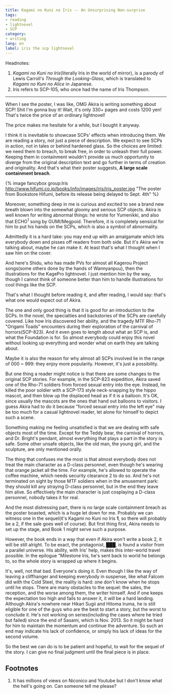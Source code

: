 ```yaml
---
title: Kagami no Kuni no Iris -- An Unsurprising Non-surprise
tags:
- reading
- lightnovel
- SCP
category:
- writing
lang: en
label: iris the scp lightnovel
---
```


Headnotes:

1. *Kagami no Kuni no Iris*(literally Iris in the world of mirror), is a parody of Lewis Carroll's *Through the Looking-Glass*, which is translated to *Kagami no Kuni no Alice* in Japanese.
2. Iris refers to SCP-105, who once had the name of Iris Thompson.

---

When I see the poster, I was like, OMG Akira is writing something about SCP! Shit I'm gonna buy it! Wait, it's only 330+ pages and costs 1200 yen! That's twice the price of an ordinary lightnovel!

The price makes me hesitate for a while, but I bought it anyway.

I think it is inevitable to showcase SCPs' effects when introducing them. We are reading a story, not just a piece of description. We expect to see SCPs in action, not in tales or behind hardened glass. So the choices are limited: we need them to breach, to break free, in order to unleash their full power. Keeping them in containment wouldn't provide us much opportunity to diverge from the original description text and go further in terms of creation and originality. And that's what their poster suggests, **A large scale containment breach**.

{% image  fancybox group:Iris http://www.hifumi.co.jp/books/info/images/iris/iris_poster.jpg "The poster from Bookstore Hifumi, before its release being delayed to Sept. 4th" %}

Moreover, something deep in me is curious and excited to see a brand new breath blown into the somewhat gloomy and serious SCP objects. Akira is well known for writing abnormal things: he wrote for Yumenikki, and also that ECHO<sup>1</sup> song by GUMI/Megpoid. Therefore, it is completely sensical for him to put his hands on the SCPs, which is also a symbol of abnormality. 

Admittedly it is a hard take: you may end up with an amalgamate which lets everybody down and pisses off readers from both side. But it's Akira we're talking about, maybe he can make it. At least that's what I thought when I saw him on the cover.

And here's Shidu, who has made PVs for almost all Kagerou Project songs(some others done by the hands of Wannyanpuu), then the illustrations for the KagePro lightnovel. I just mention him by the way, though I cannot think of someone better than him to handle illustrations for cool things like the SCP.

That's what I thought before reading it, and after reading, I would say: that's what one would expect out of Akira.

The one and only good thing is that it is good for an introduction to the SCPs. In the novel, the specialties and backstories of the SCPs are carefully covered. Like how Iris discovered her ability, and the tragedy MTF Rho-71 "Origami Toads" encounters during their exploration of the carnival of horrors(SCP-823). And it even goes to length about what an SCP is, and what the Foundation is for. So almost everybody could enjoy this novel without looking up everything and wonder what on earth they are talking about.

Maybe it is also the reason for why almost all SCPs involved lie in the range of 000 ~ 999: they enjoy more popularity. However, it's just a possibility.

But one thing a reader might notice is that there are some changes to the original SCP stories. For example, in the SCP-823 expedition, Akira saved one of the Rho-71 soldiers from forced sexual entry into the eye. Instead, he killed the poor soldier with a SCP-173 style neck-snapping by the hippo mascot, and then blow up the displaced head as if it is a balloon. It's OK, since usually the mascots are the ones that hand out balloons to visitors. I guess Akira had to do it because "forced sexual entry into the left eye" may be too much for a casual lightnovel reader, let alone for himself to depict such a scene.

Something making me feeling unsatisfied is that we are dealing with safe objects most of the time. Except for the Teddy bear, the carnival of horrors, and Dr. Bright's pendant, almost everything that plays a part in the story is safe. Some other unsafe objects, like the old man, the young girl, and the sculpture, are only mentioned orally. 

The thing that confuses me the most is that almost everybody does not treat the main character as a D-class personnel, even though he's wearing that orange jacket all the time. For example, he's allowed to operate the coffee machine, which needs security clearance 2 to do so. And he's not terminated on sight by those MTF soldiers when in the amusement park: they should kill any straying D-class personnel, but in the end they leave him alive. So effectively the main character is just cosplaying a D-class personnel, nobody takes it for real.

And the most distressing part, there is no large scale containment breach as the poster boasted, which is a huge let down for me. Probably we can witness one in the sequel(it's Kagami no Kuni no Iris **1**, so there will probably be a 2, if the sale goes well of course). But first thing first, Akira needs to set up the stage, and Book 1 might serve such a purpose.

However, the book ends in a way that even if Akira won't write a book 2, it will be still alright. To be exact, the protagonist, ███, is found a visitor from a parallel universe. His ability, with Iris' help, makes this inter-world travel possible. In the epilogue "Milestone Iris, he's sent back to world he belongs to, so the whole story is wrapped up where it begins.

It's, well, not that bad. Everyone's doing it. Even though I like the way of leaving a cliffhanger and keeping everybody in suspense, like what Falcom did with the Cold Steel, the reality is hard: one don't know when he stops until he stops. There are many obstacles to the sequel: the sales, the reception, and the worse among them, the writer himself. And if one keeps the expectation too high and fails to answer it, it will be a hard landing. Although Akira's nowhere near Hikari Sugii and Hitoma Iruma, he is still eligible for one of the guys who are the best to start a story, but the worst to conclude it. He's not working on series(including the cases where he tried but failed) since the end of Sasami, which is Nov. 2013. So it might be hard for him to maintain the momentum and continue the adventure. So such an end may indicate his lack of confidence, or simply his lack of ideas for the second volume.

So the best we can do is to be patient and hopeful, to wait for the sequel of the story. I can give no final judgment until the final piece is in place.

## Footnotes
1. It has millions of views on Niconico and Youtube but I don't know what the hell's going on. Can someone tell me please?
